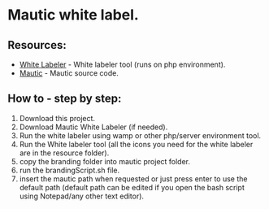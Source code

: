 # Mautic white label.


## Resources:
* [White Labeler](https://github.com/nickian/mautic-whitelabeler) - White labeler tool (runs on php environment).
* [Mautic](https://www.mautic.org/download/source-code/) - Mautic source code.


## How to -  step by step:
1. Download this project.
2. Download Mautic White Labeler (if needed).
3. Run the white labeler using wamp or other php/server environment tool.
4. Run the White labeler tool (all the icons you need for the white labeler are in the resource folder).
5. copy the branding folder into mautic project folder.
6. run the brandingScript.sh file.
7. insert the mautic path when requested or just press enter to use the default path (default path can be edited if you open the bash script using Notepad/any other text editor).
